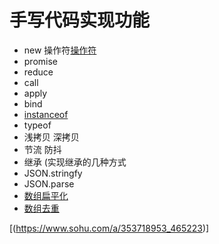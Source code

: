 # 手写代码实现功能

* new 操作符[操作符](new.js)
* promise 
* reduce
* call
* apply
* bind
* [instanceof](instanceof.js)
* typeof
* 浅拷贝 深拷贝
* 节流 防抖
* 继承 (实现继承的几种方式
* JSON.stringfy
* JSON.parse
* [数组扁平化](flat.js)
* [数组去重](unique.js)

[(https://www.sohu.com/a/353718953_465223)]

